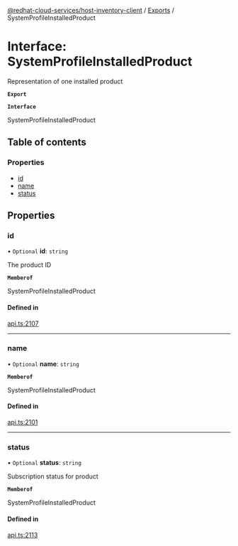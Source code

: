 [@redhat-cloud-services/host-inventory-client](../README.md) / [Exports](../modules.md) / SystemProfileInstalledProduct

# Interface: SystemProfileInstalledProduct

Representation of one installed product

**`Export`**

**`Interface`**

SystemProfileInstalledProduct

## Table of contents

### Properties

- [id](SystemProfileInstalledProduct.md#id)
- [name](SystemProfileInstalledProduct.md#name)
- [status](SystemProfileInstalledProduct.md#status)

## Properties

### id

• `Optional` **id**: `string`

The product ID

**`Memberof`**

SystemProfileInstalledProduct

#### Defined in

[api.ts:2107](https://github.com/RedHatInsights/javascript-clients/blob/master/packages/host-inventory/api.ts#L2107)

___

### name

• `Optional` **name**: `string`

**`Memberof`**

SystemProfileInstalledProduct

#### Defined in

[api.ts:2101](https://github.com/RedHatInsights/javascript-clients/blob/master/packages/host-inventory/api.ts#L2101)

___

### status

• `Optional` **status**: `string`

Subscription status for product

**`Memberof`**

SystemProfileInstalledProduct

#### Defined in

[api.ts:2113](https://github.com/RedHatInsights/javascript-clients/blob/master/packages/host-inventory/api.ts#L2113)
